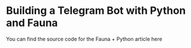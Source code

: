 # Building a Telegram Bot with Python and Fauna

You can find the source code for the Fauna + Python article here
